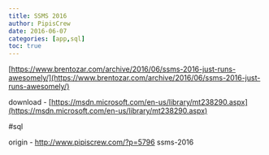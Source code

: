 ```yaml
---
title: SSMS 2016
author: PipisCrew
date: 2016-06-07
categories: [app,sql]
toc: true
---
```


[https://www.brentozar.com/archive/2016/06/ssms-2016-just-runs-awesomely/](https://www.brentozar.com/archive/2016/06/ssms-2016-just-runs-awesomely/)

download - [https://msdn.microsoft.com/en-us/library/mt238290.aspx](https://msdn.microsoft.com/en-us/library/mt238290.aspx)

#sql

origin - http://www.pipiscrew.com/?p=5796 ssms-2016